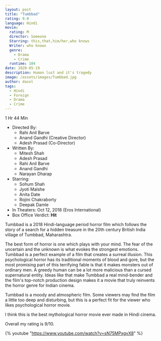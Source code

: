 ```yaml
---
layout: post
title: "Tumbbad"
rating: 9.0
language: Hindi
movie:
  rating: M
  director: Someone
  Starring: this,that,him/her,who knows
  Writer: who knows
  genre: 
    - Drama
    - Crime
  runtime: 104
date: 2020-05-19
description: Human lust and it's tragedy
image: /assets/images/Tumbbad.jpg
author: dasol
tags:
  - Hindi
  - Foreign
  - Drama
  - Crime
---
```


1 Hr 44 Min

- Directed By: 
  - Rahi Anil Barve
  - Anand Gandhi (Creative Director)
  - Adesh Prasad (Co-Director)
- Written By: 
  - Mitesh Shah
  - Adesh Prasad
  - Rahi Anil Barve
  - Anand Gandhi
  - Narayan Dharap
- Starring:
  - Sohum Shah
  - Jyoti Malshe
  - Anita Date
  - Rojini Chakraborty
  - Deepak Damle
- In Theaters: Oct 12, 2018 (Eros International)
- Box Office Verdict: **Hit**

 Tumbbad is a 2018 Hindi-language period horror film which follows the story of a search for a hidden treasure in the 20th century British India village of Tumbbad, Maharashtra.

The best form of horror is one which plays with your mind. The fear of the uncertain and the unknown is what evokes the strongest emotions. Tumbbad is a perfect example of a film that creates a surreal illusion. This psychological horror has its traditional moments of blood and gore, but the most promising part of this terrifying fable is that it makes monsters out of ordinary men. A greedy human can be a lot more malicious than a cursed supernatural entity. Ideas like that make Tumbbad a real mind-bender and the film's top-notch production design makes it a movie that truly reinvents the horror genre for Indian cinema.

Tumbbad is a moody and atmospheric film. Some viewers may find the film a little too deep and disturbing, but this is a perfect fit for the viewer who likes psychological horror movie.

I think this is the best mythological horror movie ever made in Hindi cinema. 

Overall my rating is 9/10. 

{% youtube "https://www.youtube.com/watch?v=sN75MPxgvX8" %}